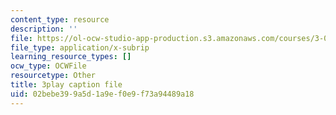 ```yaml
---
content_type: resource
description: ''
file: https://ol-ocw-studio-app-production.s3.amazonaws.com/courses/3-091-introduction-to-solid-state-chemistry-fall-2018/02bebe399a5d1a9ef0e9f73a94489a18_xrf39mMxPZg.srt
file_type: application/x-subrip
learning_resource_types: []
ocw_type: OCWFile
resourcetype: Other
title: 3play caption file
uid: 02bebe39-9a5d-1a9e-f0e9-f73a94489a18
---
```

